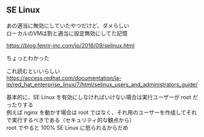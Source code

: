 SE Linux
---

あの適当に無効にしていたやつだけど、ダメらしい  
ローカルのVMは割と適当に設定無効にしてた記憶

https://blog.fenrir-inc.com/jp/2016/09/selinux.html

ちょっとわかった

これ読むといいらしい  
https://access.redhat.com/documentation/ja-jp/red_hat_enterprise_linux/7/html/selinux_users_and_administrators_guide/

基本的に、SE Linux を有効にしなければいけない場合は実行ユーザーが root だったりする  
例えば nginx を動かす場合は root ではなく、それ用のユーザーを作成してそれで実行するべきである（セキュリティ的な観点から）  
root でやると 100% SE Linux に怒られるからだめ
